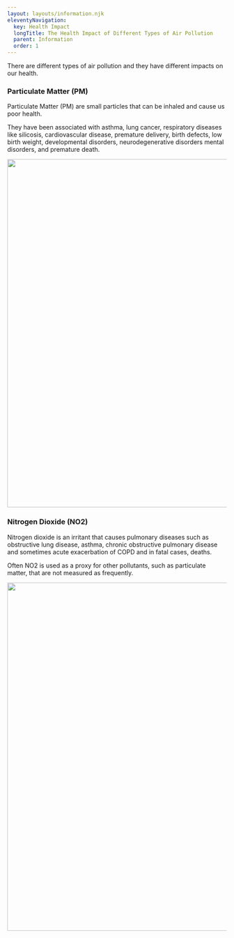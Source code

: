 ```yaml
---
layout: layouts/information.njk
eleventyNavigation:
  key: Health Impact
  longTitle: The Health Impact of Different Types of Air Pollution
  parent: Information
  order: 1
---
```


There are different types of air pollution and they have different impacts on our health.

### Particulate Matter (PM)
Particulate Matter (PM) are small particles that can be inhaled and cause us poor health.

They have been associated with asthma, lung cancer, respiratory diseases like silicosis, cardiovascular disease,
premature delivery, birth defects, low birth weight, developmental disorders, neurodegenerative disorders mental
disorders, and premature death.

<img src="{{ '/img/PM25_Health.jpg' | url }}" width="800"  />

### Nitrogen Dioxide (NO2)
Nitrogen dioxide is an irritant that causes pulmonary diseases
such as obstructive lung disease, asthma, chronic obstructive pulmonary disease and sometimes acute exacerbation of COPD
and in fatal cases, deaths.

Often NO2 is used as a proxy for other pollutants, such as particulate matter, that are not measured as frequently.

<img src="{{ '/img/N02_Health.png' | url }}" width="800"  />



